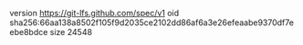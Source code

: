 version https://git-lfs.github.com/spec/v1
oid sha256:66aa138a8502f105f9d2035ce2102dd86af6a3e26efeaabe9370df7eebe8bdce
size 24548
